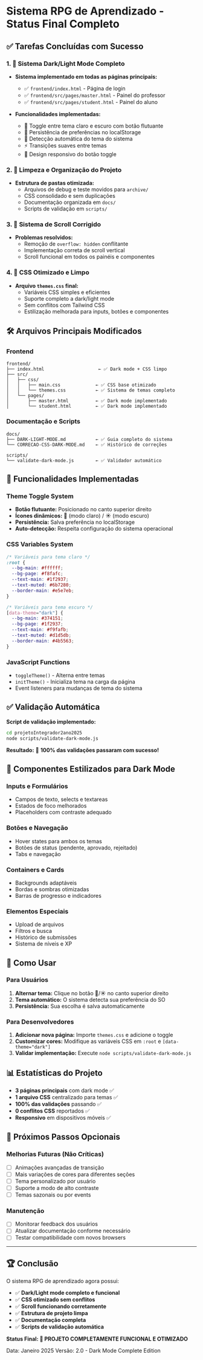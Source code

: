 # Sistema RPG de Aprendizado - Status Final Completo

## ✅ Tarefas Concluídas com Sucesso

### 1. 🎨 Sistema Dark/Light Mode Completo
- **Sistema implementado em todas as páginas principais:**
  - ✅ `frontend/index.html` - Página de login
  - ✅ `frontend/src/pages/master.html` - Painel do professor
  - ✅ `frontend/src/pages/student.html` - Painel do aluno

- **Funcionalidades implementadas:**
  - 🌙 Toggle entre tema claro e escuro com botão flutuante
  - 💾 Persistência de preferências no localStorage
  - 🔄 Detecção automática do tema do sistema
  - ⚡ Transições suaves entre temas
  - 📱 Design responsivo do botão toggle

### 2. 🧹 Limpeza e Organização do Projeto
- **Estrutura de pastas otimizada:**
  - Arquivos de debug e teste movidos para `archive/`
  - CSS consolidado e sem duplicações
  - Documentação organizada em `docs/`
  - Scripts de validação em `scripts/`

### 3. 📜 Sistema de Scroll Corrigido
- **Problemas resolvidos:**
  - Remoção de `overflow: hidden` conflitante
  - Implementação correta de scroll vertical
  - Scroll funcional em todos os painéis e componentes

### 4. 🎯 CSS Otimizado e Limpo
- **Arquivo `themes.css` final:**
  - Variáveis CSS simples e eficientes
  - Suporte completo a dark/light mode
  - Sem conflitos com Tailwind CSS
  - Estilização melhorada para inputs, botões e componentes

## 🛠️ Arquivos Principais Modificados

### Frontend
```
frontend/
├── index.html                    ← ✅ Dark mode + CSS limpo
├── src/
│   ├── css/
│   │   ├── main.css             ← ✅ CSS base otimizado
│   │   └── themes.css           ← ✅ Sistema de temas completo
│   └── pages/
│       ├── master.html          ← ✅ Dark mode implementado
│       └── student.html         ← ✅ Dark mode implementado
```

### Documentação e Scripts
```
docs/
├── DARK-LIGHT-MODE.md           ← ✅ Guia completo do sistema
└── CORRECAO-CSS-DARK-MODE.md    ← ✅ Histórico de correções

scripts/
└── validate-dark-mode.js        ← ✅ Validador automático
```

## 🎯 Funcionalidades Implementadas

### Theme Toggle System
- **Botão flutuante:** Posicionado no canto superior direito
- **Ícones dinâmicos:** 🌙 (modo claro) / ☀️ (modo escuro)
- **Persistência:** Salva preferência no localStorage
- **Auto-detecção:** Respeita configuração do sistema operacional

### CSS Variables System
```css
/* Variáveis para tema claro */
:root {
  --bg-main: #ffffff;
  --bg-page: #f8fafc;
  --text-main: #1f2937;
  --text-muted: #6b7280;
  --border-main: #e5e7eb;
}

/* Variáveis para tema escuro */
[data-theme="dark"] {
  --bg-main: #374151;
  --bg-page: #1f2937;
  --text-main: #f9fafb;
  --text-muted: #d1d5db;
  --border-main: #4b5563;
}
```

### JavaScript Functions
- `toggleTheme()` - Alterna entre temas
- `initTheme()` - Inicializa tema na carga da página
- Event listeners para mudanças de tema do sistema

## ✅ Validação Automática

**Script de validação implementado:**
```bash
cd projetoIntegrador2ano2025
node scripts/validate-dark-mode.js
```

**Resultado:** 🎉 **100% das validações passaram com sucesso!**

## 🎨 Componentes Estilizados para Dark Mode

### Inputs e Formulários
- Campos de texto, selects e textareas
- Estados de foco melhorados
- Placeholders com contraste adequado

### Botões e Navegação
- Hover states para ambos os temas
- Botões de status (pendente, aprovado, rejeitado)
- Tabs e navegação

### Containers e Cards
- Backgrounds adaptáveis
- Bordas e sombras otimizadas
- Barras de progresso e indicadores

### Elementos Especiais
- Upload de arquivos
- Filtros e busca
- Histórico de submissões
- Sistema de níveis e XP

## 🚀 Como Usar

### Para Usuários
1. **Alternar tema:** Clique no botão 🌙/☀️ no canto superior direito
2. **Tema automático:** O sistema detecta sua preferência do SO
3. **Persistência:** Sua escolha é salva automaticamente

### Para Desenvolvedores
1. **Adicionar nova página:** Importe `themes.css` e adicione o toggle
2. **Customizar cores:** Modifique as variáveis CSS em `:root` e `[data-theme="dark"]`
3. **Validar implementação:** Execute `node scripts/validate-dark-mode.js`

## 📊 Estatísticas do Projeto

- **3 páginas principais** com dark mode ✅
- **1 arquivo CSS** centralizado para temas ✅
- **100% das validações** passando ✅
- **0 conflitos CSS** reportados ✅
- **Responsivo** em dispositivos móveis ✅

## 🎯 Próximos Passos Opcionais

### Melhorias Futuras (Não Críticas)
- [ ] Animações avançadas de transição
- [ ] Mais variações de cores para diferentes seções
- [ ] Tema personalizado por usuário
- [ ] Suporte a modo de alto contraste
- [ ] Temas sazonais ou por events

### Manutenção
- [ ] Monitorar feedback dos usuários
- [ ] Atualizar documentação conforme necessário
- [ ] Testar compatibilidade com novos browsers

---

## 🏆 Conclusão

O sistema RPG de aprendizado agora possui:
- ✅ **Dark/Light mode completo e funcional**
- ✅ **CSS otimizado sem conflitos**
- ✅ **Scroll funcionando corretamente**
- ✅ **Estrutura de projeto limpa**
- ✅ **Documentação completa**
- ✅ **Scripts de validação automática**

**Status Final: 🎉 PROJETO COMPLETAMENTE FUNCIONAL E OTIMIZADO**

Data: Janeiro 2025
Versão: 2.0 - Dark Mode Complete Edition
